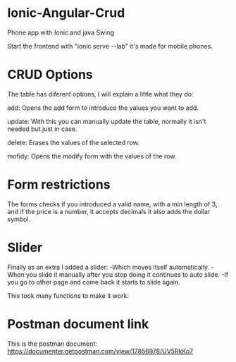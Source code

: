 # Ionic-Angular-Crud
Phone app with Ionic and java Swing

Start the frontend with "ionic serve --lab" it's made for mobile phones.

# CRUD Options
The table has diferent options, I will explain a little what they do:

add: Opens the add form to introduce the values you want to add.

update: With this you can manually update the table, normally it isn't needed but just in case.

delete: Erases the values of the selected row.

mofidy: Opens the modify form with the values of the row.

# Form restrictions
The forms checks if you introduced a valid name, with a min length of 3, and if the price is a number, it accepts decimals it also adds the dollar symbol.

# Slider
Finally as an extra I added a slider: -Which moves itself automatically. -When you slide it manually after you stop doing it continues to auto slide. -If you go to other page and come back it starts to slide again.

This took many functions to make it work.

# Postman document link
This is the postman document: https://documenter.getpostman.com/view/17856978/UV5RkKo7

